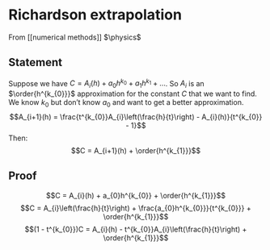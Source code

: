 # Richardson extrapolation
From [[numerical methods]]
$\physics$
## Statement
Suppose we have $C = A_{i}(h) + a_{0}h^{k_{0}} + a_{1}h^{k_{1}} + \dots$. So $A_{i}$ is an $\order{h^{k_{0}}}$ approximation for the constant $C$ that we want to find. We know $k_{0}$ but don’t know $a_{0}$ and want to get a better approximation.
$$A_{i+1}(h) = \frac{t^{k_{0}}A_{i}\left(\frac{h}{t}\right) - A_{i}(h)}{t^{k_{0}} - 1}$$
Then:
$$C = A_{i+1}(h) + \order{h^{k_{1}}}$$

## Proof
$$C = A_{i}(h) + a_{0}h^{k_{0}} + \order{h^{k_{1}}}$$
$$C = A_{i}\left(\frac{h}{t}\right) + \frac{a_{0}h^{k_{0}}}{t^{k_{0}}} + \order{h^{k_{1}}}$$
$$(1 - t^{k_{0}})C = A_{i}(h) - t^{k_{0}}A_{i}\left(\frac{h}{t}\right) + \order{h^{k_{1}}}$$